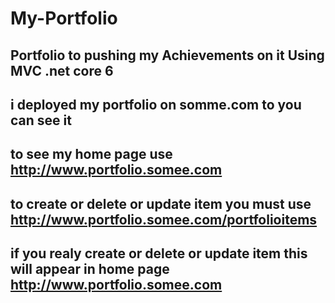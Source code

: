# My-Portfolio
##  Portfolio to pushing my Achievements on it Using MVC .net core 6
## i deployed my portfolio on somme.com to you can see it
## to see my home page use http://www.portfolio.somee.com
## to create or delete or update item you must use http://www.portfolio.somee.com/portfolioitems 
## if you realy create or delete or update item this will appear in home page http://www.portfolio.somee.com
